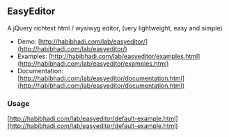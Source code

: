 ## EasyEditor
A jQuery richtext html / wysiwyg editor, (very lightweight, easy and simple)

* Demo: [http://habibhadi.com/lab/easyeditor/](http://habibhadi.com/lab/easyeditor/)
* Examples: [http://habibhadi.com/lab/easyeditor/examples.html](http://habibhadi.com/lab/easyeditor/examples.html)
* Documentation: [http://habibhadi.com/lab/easyeditor/documentation.html](http://habibhadi.com/lab/easyeditor/documentation.html)

### Usage

[http://habibhadi.com/lab/easyeditor/default-example.html](http://habibhadi.com/lab/easyeditor/default-example.html)
